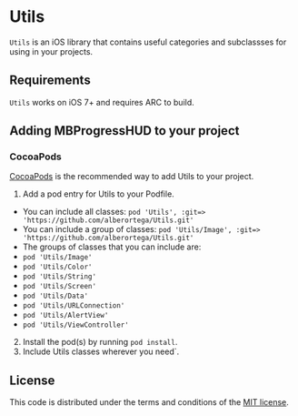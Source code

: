 # Utils

`Utils` is an iOS library that contains useful categories and subclassses for using in your projects.

## Requirements

`Utils` works on iOS 7+ and requires ARC to build.

## Adding MBProgressHUD to your project

### CocoaPods

[CocoaPods](http://cocoapods.org) is the recommended way to add Utils to your project.

1. Add a pod entry for Utils to your Podfile.
  * You can include all classes: `pod 'Utils', :git=> 'https://github.com/alberortega/Utils.git'`
  * You can include a group of classes: `pod 'Utils/Image', :git=> 'https://github.com/alberortega/Utils.git'`
  * The groups of classes that you can include are: 
  * `pod 'Utils/Image'`
  * `pod 'Utils/Color'`
  * `pod 'Utils/String'`
  * `pod 'Utils/Screen'`
  * `pod 'Utils/Data'`
  * `pod 'Utils/URLConnection'`
  * `pod 'Utils/AlertView'`
  * `pod 'Utils/ViewController'`

2. Install the pod(s) by running `pod install`.
3. Include Utils classes wherever you need`.

## License

This code is distributed under the terms and conditions of the [MIT license](LICENSE).

